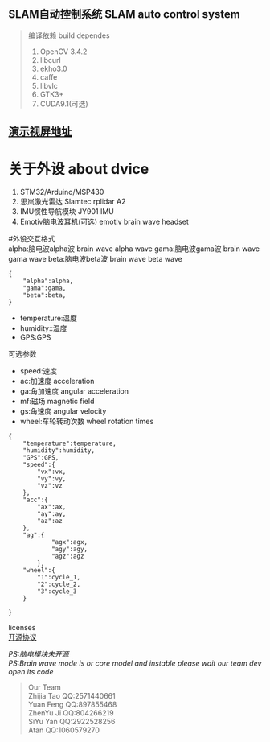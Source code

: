 ## SLAM自动控制系统  SLAM auto control system
> 编译依赖  build dependes 
> 1. OpenCV 3.4.2  
> 2. libcurl  
> 3. ekho3.0  
> 4. caffe  
> 5. libvlc  
> 6. GTK3+  
> 7. CUDA9.1(可选)  

## [演示视屏地址](https://www.bilibili.com/video/av45616046/)  

# 关于外设  about dvice
1. STM32/Arduino/MSP430  
2. 思岚激光雷达 Slamtec rplidar A2
3. IMU惯性导航模块 JY901 IMU
4. Emotiv脑电波耳机(可选)  emotiv brain wave headset

#外设交互格式  
alpha:脑电波alpha波  brain wave alpha wave
gama:脑电波gama波  brain wave gama wave
beta:脑电波beta波  brain wave beta wave
```
{
	"alpha":alpha,
	"gama":gama,
	"beta":beta,
}
```
* temperature:温度  
* humidity::湿度  
* GPS:GPS  

可选参数  

* speed:速度  
* ac:加速度  acceleration
* ga:角加速度  angular acceleration
* mf:磁场  magnetic field
* gs:角速度  angular velocity
* wheel:车轮转动次数  wheel rotation times
```
{
	"temperature":temperature,
	"humidity":humidity,
	"GPS":GPS,
	"speed":{
		"vx":vx,
		"vy":vy,
		"vz":vz	
	},
	"acc":{
		"ax":ax,
		"ay":ay,
		"az":az	
	},
	"ag":{
    		"agx":agx,
    		"agy":agy,
    		"agz":agz	
    	},
	"wheel":{
		"1":cycle_1,
		"2":cycle_2,
		"3":cycle_3	
	}
	
}
```
licenses  
[开源协议](http://www.gnu.org/licenses/gpl-3.0.html)  

*PS:脑电模块未开源*  
*PS:Brain wave mode is or core model and instable please wait our team dev open its code*
> Our Team    
> Zhijia Tao
> QQ:2571440661  
> Yuan Feng
> QQ:897855468  
> ZhenYu Ji
> QQ:804266219  
> SiYu Yan
> QQ:2922528256  
> Atan
> QQ:1060579270
